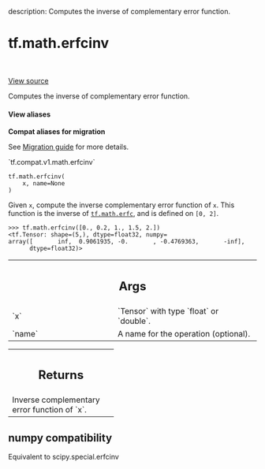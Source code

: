 description: Computes the inverse of complementary error function.

<div itemscope itemtype="http://developers.google.com/ReferenceObject">
<meta itemprop="name" content="tf.math.erfcinv" />
<meta itemprop="path" content="Stable" />
</div>

# tf.math.erfcinv

<!-- Insert buttons and diff -->

<table class="tfo-notebook-buttons tfo-api nocontent" align="left">

</table>

<a target="_blank" href="/code/stable/tensorflow/python/ops/math_ops.py">View source</a>



Computes the inverse of complementary error function.

<section class="expandable">
  <h4 class="showalways">View aliases</h4>
  <p>
<b>Compat aliases for migration</b>
<p>See
<a href="https://www.tensorflow.org/guide/migrate">Migration guide</a> for
more details.</p>
<p>`tf.compat.v1.math.erfcinv`</p>
</p>
</section>

<pre class="devsite-click-to-copy prettyprint lang-py tfo-signature-link">
<code>tf.math.erfcinv(
    x, name=None
)
</code></pre>



<!-- Placeholder for "Used in" -->

Given `x`, compute the inverse complementary error function of `x`.
This function is the inverse of <a href="../../tf/math/erfc.md"><code>tf.math.erfc</code></a>, and is defined on
`[0, 2]`.

```
>>> tf.math.erfcinv([0., 0.2, 1., 1.5, 2.])
<tf.Tensor: shape=(5,), dtype=float32, numpy=
array([       inf,  0.9061935, -0.       , -0.4769363,       -inf],
      dtype=float32)>
```

<!-- Tabular view -->
 <table class="responsive fixed orange">
<colgroup><col width="214px"><col></colgroup>
<tr><th colspan="2"><h2 class="add-link">Args</h2></th></tr>

<tr>
<td>
`x`
</td>
<td>
`Tensor` with type `float` or `double`.
</td>
</tr><tr>
<td>
`name`
</td>
<td>
A name for the operation (optional).
</td>
</tr>
</table>



<!-- Tabular view -->
 <table class="responsive fixed orange">
<colgroup><col width="214px"><col></colgroup>
<tr><th colspan="2"><h2 class="add-link">Returns</h2></th></tr>
<tr class="alt">
<td colspan="2">
Inverse complementary error function of `x`.
</td>
</tr>

</table>




 <section><devsite-expandable expanded>
 <h2 class="showalways">numpy compatibility</h2>

Equivalent to scipy.special.erfcinv


 </devsite-expandable></section>


